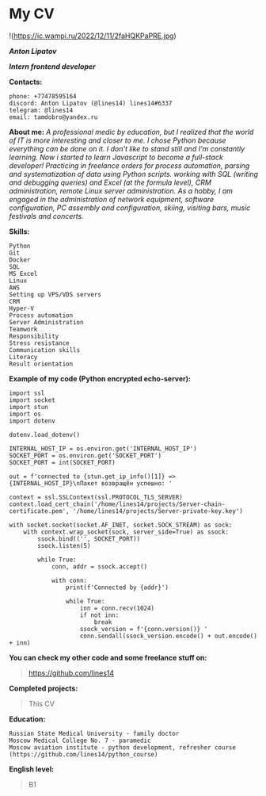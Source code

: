 # My CV

!(https://ic.wampi.ru/2022/12/11/2faHQKPaPRE.jpg)

***Anton Lipatov***

***Intern frontend developer***

**Contacts:**
```
phone: +77478595164
discord: Anton Lipatov (@lines14) lines14#6337
telegram: @lines14
email: tamdobro@yandex.ru
```
**About me:**
*A professional medic by education, but I realized that the world of IT is more interesting and closer to me. I chose Python because everything can be done on it. I don't like to stand still and I'm constantly learning. Now i started to learn Javascript to become a full-stack developer! Practicing in freelance orders for process automation, parsing and systematization of data using Python scripts. working with SQL (writing and debugging queries) and Excel (at the formula level), CRM administration, remote Linux server administration. As a hobby, I am engaged in the administration of network equipment, software configuration, PC assembly and configuration, skiing, visiting bars, music festivals and concerts.*

**Skills:**
```
Python
Git
Docker
SQL
MS Excel
Linux
AWS
Setting up VPS/VDS servers
CRM
Hyper-V
Process automation
Server Administration
Teamwork
Responsibility
Stress resistance
Communication skills
Literacy
Result orientation
```

**Example of my code (Python encrypted echo-server):**
```
import ssl
import socket
import stun
import os
import dotenv

dotenv.load_dotenv()

INTERNAL_HOST_IP = os.environ.get('INTERNAL_HOST_IP')
SOCKET_PORT = os.environ.get('SOCKET_PORT')
SOCKET_PORT = int(SOCKET_PORT)

out = f'connected to {stun.get_ip_info()[1]} => {INTERNAL_HOST_IP}\nПакет возвращён успешно: '

context = ssl.SSLContext(ssl.PROTOCOL_TLS_SERVER)
context.load_cert_chain('/home/lines14/projects/Server-chain-certificate.pem', '/home/lines14/projects/Server-private-key.key')

with socket.socket(socket.AF_INET, socket.SOCK_STREAM) as sock:
    with context.wrap_socket(sock, server_side=True) as ssock:
        ssock.bind(('', SOCKET_PORT))
        ssock.listen(5)

        while True:
            conn, addr = ssock.accept()

            with conn:
                print(f'Connected by {addr}')   

                while True:
                    inn = conn.recv(1024)
                    if not inn:
                        break
                    ssock_version = f'{conn.version()} '
                    conn.sendall(ssock_version.encode() + out.encode() + inn)
```

**You can check my other code and some freelance stuff on:**

> https://github.com/lines14

**Completed projects:**

> This CV

**Education:**
```
Russian State Medical University - family doctor
Moscow Medical College No. 7 - paramedic
Moscow aviation institute - python development, refresher course (https://github.com/lines14/python_course)
```
**English level:**

> B1